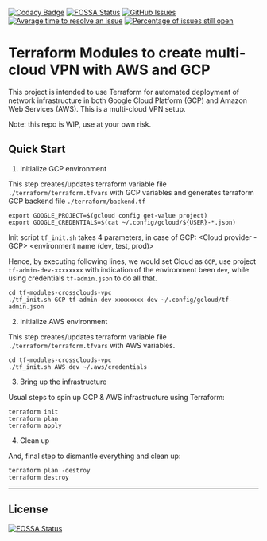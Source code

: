 [![Codacy Badge](https://api.codacy.com/project/badge/Grade/176573f425d147eabd9694b3674e1c05)](https://app.codacy.com/app/oleggorj/tf-modules-crossclouds-vpc?utm_source=github.com&utm_medium=referral&utm_content=OlegGorj/tf-modules-crossclouds-vpc&utm_campaign=badger)
[![FOSSA Status](https://app.fossa.io/api/projects/git%2Bgithub.com%2FOlegGorj%2Ftf-modules-crossclouds-vpc.svg?type=shield)](https://app.fossa.io/projects/git%2Bgithub.com%2FOlegGorj%2Ftf-modules-crossclouds-vpc?ref=badge_shield)
[![GitHub Issues](https://img.shields.io/github/issues/OlegGorJ/tf-modules-crossclouds-vpc.svg)](https://github.com/OlegGorJ/tf-modules-crossclouds-vpc/issues)
[![Average time to resolve an issue](http://isitmaintained.com/badge/resolution/OlegGorJ/tf-modules-crossclouds-vpc.svg)](http://isitmaintained.com/project/OlegGorJ/tf-modules-crossclouds-vpc "Average time to resolve an issue")
[![Percentage of issues still open](http://isitmaintained.com/badge/open/OlegGorJ/tf-modules-crossclouds-vpc.svg)](http://isitmaintained.com/project/OlegGorJ/tf-modules-crossclouds-vpc "Percentage of issues still open")

# Terraform Modules to create multi-cloud VPN with AWS and GCP

This project is intended to use Terraform for automated deployment of network infrastructure in both Google Cloud Platform (GCP) and Amazon Web Services (AWS). This is a multi-cloud VPN setup.

Note: this repo is WIP, use at your own risk.


## Quick Start

1. Initialize GCP environment

This step creates/updates terraform variable file `./terraform/terraform.tfvars` with GCP variables and generates terraform GCP backend file `./terraform/backend.tf`

```
export GOOGLE_PROJECT=$(gcloud config get-value project)
export GOOGLE_CREDENTIALS=$(cat ~/.config/gcloud/${USER}-*.json)
```

Init script `tf_init.sh` takes 4 parameters, in case of GCP: <Cloud provider - GCP> <project id> <environment name (dev, test, prod)> <path to admin credentials file>

Hence, by executing following lines, we would set Cloud as `GCP`, use project `tf-admin-dev-xxxxxxxx` with indication of the environment been `dev`, while using credentials `tf-admin.json` to do all that.

```
cd tf-modules-crossclouds-vpc
./tf_init.sh GCP tf-admin-dev-xxxxxxxx dev ~/.config/gcloud/tf-admin.json

```

2. Initialize AWS environment

This step creates/updates terraform variable file `./terraform/terraform.tfvars` with AWS variables.

```
cd tf-modules-crossclouds-vpc
./tf_init.sh AWS dev ~/.aws/credentials

```

3. Bring up the infrastructure

Usual steps to spin up GCP & AWS infrastructure using Terraform:

```
terraform init
terraform plan
terraform apply
```


4. Clean up

And, final step to dismantle everything and clean up:

```
terraform plan -destroy
terraform destroy
```


---

## License
[![FOSSA Status](https://app.fossa.io/api/projects/git%2Bgithub.com%2FOlegGorj%2Ftf-modules-crossclouds-vpc.svg?type=large)](https://app.fossa.io/projects/git%2Bgithub.com%2FOlegGorj%2Ftf-modules-crossclouds-vpc?ref=badge_large)
